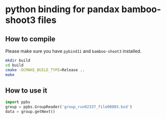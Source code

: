 python binding for pandax bamboo-shoot3 files
===============================

## How to compile
Please make sure you have `pybind11` and `bamboo-shoot3` installed.

```bash
mkdir build
cd build
cmake -DCMAKE_BUILD_TYPE=Release ..
make
```

## How to use it
```python
import ppbs
group = ppbs.GroupReader('group_run02337_file00003.bsd')
data = group.getNext()
```
